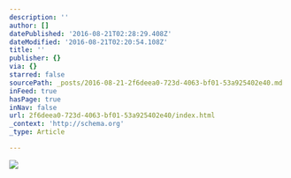 ```yaml
---
description: ''
author: []
datePublished: '2016-08-21T02:28:29.408Z'
dateModified: '2016-08-21T02:20:54.108Z'
title: ''
publisher: {}
via: {}
starred: false
sourcePath: _posts/2016-08-21-2f6deea0-723d-4063-bf01-53a925402e40.md
inFeed: true
hasPage: true
inNav: false
url: 2f6deea0-723d-4063-bf01-53a925402e40/index.html
_context: 'http://schema.org'
_type: Article

---
```

![](https://the-grid-user-content.s3-us-west-2.amazonaws.com/4169efa0-5e08-4b41-96bb-c7c3cc4c6d54.jpg)